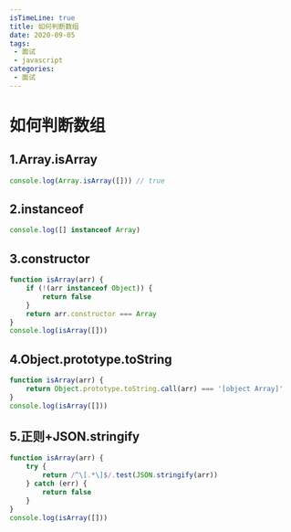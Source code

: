 ```yaml
---
isTimeLine: true
title: 如何判断数组
date: 2020-09-05
tags:
 - 面试
 - javascript
categories:
 - 面试
---
```

# 如何判断数组
## 1.Array.isArray
```js
console.log(Array.isArray([])) // true
```
## 2.instanceof
```js
console.log([] instanceof Array)
```
## 3.constructor
```js
function isArray(arr) {
    if (!(arr instanceof Object)) {
        return false
    }
    return arr.constructor === Array
}
console.log(isArray([]))
```
## 4.Object.prototype.toString
```js
function isArray(arr) {
    return Object.prototype.toString.call(arr) === '[object Array]'
}
console.log(isArray([]))
```
## 5.正则+JSON.stringify
```js
function isArray(arr) {
    try {
        return /^\[.*\]$/.test(JSON.stringify(arr))
    } catch (err) {
        return false
    }
}
console.log(isArray([]))
```
